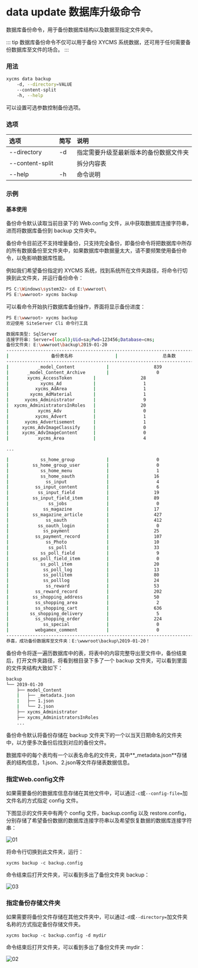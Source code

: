 # data update 数据库升级命令

数据库备份命令，用于备份数据库结构以及数据至指定文件夹中。

::: tip
数据库备份命令不仅可以用于备份 XYCMS 系统数据，还可用于任何需要备份数据库至文件的场合。
:::

### 用法

```sh
xycms data backup
    -d, --directory=VALUE
    --content-split
    -h, --help
```

可以设置可选参数控制备份选项。

### 选项

| 选项 | 简写 | 说明 |
| :----- | :----- | :----- |
| --directory | -d | 指定需要升级至最新版本的备份数据文件夹 |
| --content-split | | 拆分内容表 |
| --help | -h | 命令说明 |

### 示例

#### 基本使用

备份命令默认读取当前目录下的 Web.config 文件，从中获取数据库连接字符串，进而将数据库备份到 backup 文件夹中。

备份命令目前还不支持增量备份，只支持完全备份，即备份命令将把数据库中所存的所有数据备份至文件夹中，如果数据库中数据量太大，请不要频繁使用备份命令，以免影响数据库性能。

例如我们希望备份指定的 XYCMS 系统，找到系统所在文件夹路径，将命令行切换到此文件夹，并运行备份命令：

```sh
PS C:\Windows\system32> cd E:\wwwroot\
PS E:\wwwroot> xycms backup
```

可以看命令开始执行数据库备份操作，界面将显示备份进度：

```sh
PS E:\wwwroot> xycms backup
欢迎使用 SiteServer Cli 命令行工具

数据库类型: SqlServer
连接字符串: Server=(local);Uid=sa;Pwd=123456;Database=cms;
备份文件夹: E:\wwwroot\backup\2019-01-20
-----------------------------------------------------------------------------
|                备份表名称                |                 总条数                 |
-----------------------------------------------------------------------------
|           _model_Content            |                 839                 |
|       _model_Content_Archive        |                  0                  |
|       xycms_AccessToken        |                 28                  |
|            xycms_Ad            |                  1                  |
|          xycms_AdArea          |                  1                  |
|        xycms_AdMaterial        |                  1                  |
|      xycms_Administrator       |                  9                  |
|  xycms_AdministratorsInRoles   |                 20                  |
|           xycms_Adv            |                  0                  |
|          xycms_Advert          |                  1                  |
|      xycms_Advertisement       |                  1                  |
|     xycms_AdvImageClassify     |                  0                  |
|     xycms_AdvImageContent      |                  0                  |
|           xycms_Area           |                  4                  |

...

|            ss_home_group            |                  0                  |
|         ss_home_group_user          |                  0                  |
|            ss_home_menu             |                  1                  |
|            ss_home_oauth            |                 16                  |
|              ss_input               |                  4                  |
|          ss_input_content           |                  6                  |
|           ss_input_field            |                 19                  |
|         ss_input_field_item         |                 89                  |
|               ss_jobs               |                  0                  |
|             ss_magazine             |                 17                  |
|         ss_magazine_article         |                 427                 |
|              ss_oauth               |                 412                 |
|           ss_oauth_login            |                  0                  |
|             ss_payment              |                 25                  |
|          ss_payment_record          |                 107                 |
|              ss_Photo               |                 10                  |
|               ss_poll               |                 33                  |
|            ss_poll_field            |                  9                  |
|         ss_poll_field_item          |                  0                  |
|            ss_poll_item             |                 20                  |
|             ss_poll_log             |                 13                  |
|             ss_pollitem             |                 80                  |
|             ss_polllog              |                 24                  |
|              ss_reward              |                 53                  |
|          ss_reward_record           |                 202                 |
|         ss_shopping_address         |                 50                  |
|          ss_shopping_area           |                  2                  |
|          ss_shopping_cart           |                 636                 |
|        ss_shopping_delivery         |                  5                  |
|          ss_shopping_order          |                 224                 |
|             ss_special              |                  0                  |
|          webgamex_comment           |                  0                  |
-----------------------------------------------------------------------------
恭喜，成功备份数据库至文件夹：E:\wwwroot\backup\2019-01-20！
```

备份命令将逐一遍历数据库中的表，将表中的内容完整导出至文件中，备份结束后，打开文件夹路径，将看到根目录下多了一个 backup 文件夹，可以看到里面的文件夹结构大致如下：

```sh
backup
└── 2019-01-20
    ├── model_Content
    |   ├── _metadata.json
    |   ├── 1.json
    |   └── 2.json
    ├── xycms_Administrator
    ├── xycms_AdministratorsInRoles
    ...
```

备份命令默认将备份存储在 backup 文件夹下的一个以当天日期命名的文件夹中，以方便多次备份后找到对应的备份文件。

数据库中的每个表均有一个以表名命名的文件夹，其中**_metadata.json**存储表的结构信息，1.json、2.json等文件存储表数据信息。

### 指定Web.config文件

如果需要备份的数据库信息存储在其他文件中，可以通过`-c`或`--config-file=`加文件名的方式指定 config 文件。

下图显示的文件夹中有两个 config 文件，backup.config 以及 restore.config，分别存储了希望备份数据的数据库连接字符串以及希望恢复数据的数据库连接字符串：

![01](/assets/img/cli/commands/01.png)

将命令行切换到此文件夹，运行：

`xycms backup -c backup.config`

命令结束后打开文件夹，可以看到多出了备份文件夹 backup：

![03](/assets/img/cli/commands/03.png)

### 指定备份存储文件夹

如果需要将备份文件存储在其他文件夹中，可以通过`-d`或`--directory=`加文件夹名称的方式指定备份存储文件夹。

`xycms backup -c backup.config -d mydir`

命令结束后打开文件夹，可以看到多出了备份文件夹 mydir：

![02](/assets/img/cli/commands/02.png)